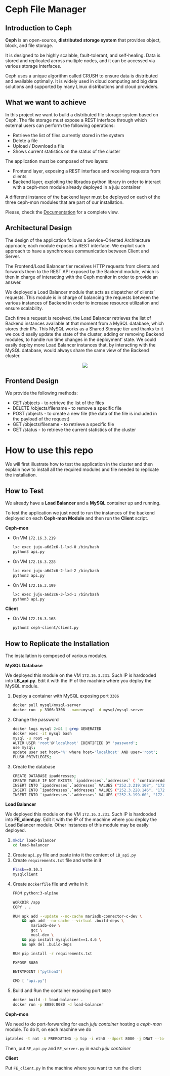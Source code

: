 # Ceph File Manager
## Introduction to Ceph
**Ceph** is an open-source, **distributed storage system** that provides object, block, and file storage. 

It is designed to be highly scalable, fault-tolerant, and self-healing. Data is stored and replicated across multiple nodes, and it can be accessed via various storage interfaces. 

Ceph uses a unique algorithm called CRUSH to ensure data is distributed and available optimally. It is widely used in cloud computing and big data solutions and supported by many Linux distributions and cloud providers.

## What we want to achieve
In this project we want to build a distributed file storage system based on Ceph. The file storage must expose a REST interface through which external users can perform the following operations:
- Retrieve the list of files currently stored in the system
- Delete a file
- Upload / Download a file
- Shows current statistics on the status of the cluster

The application must be composed of two layers:
- Frontend layer, exposing a REST interface and receiving requests from clients
- Backend layer, exploiting the librados python library in order to interact with a ceph-mon module already deployed in a juju container

A different instance of the backend layer must be deployed on each of the three ceph-mon modules that are part of our installation.

Please, check the [Documentation](Documentation.pdf) for a complete view. 

## Architectural Design
The design of the application follows a Service-Oriented Architecture approach; each module exposes a REST interface. We exploit such approach to have a synchronous communication between Client and Server.

The Frontend/Load Balancer tier receives HTTP requests from clients and forwards them to the REST API exposed by the Backend module, which is then in charge of interacting with the Ceph monitor in order to provide an answer.

We deployed a Load Balancer module that acts as dispatcher of clients’ requests. This module is in charge of balancing the requests between the various instances of Backend in order to increase resource utilization and ensure scalability.

Each time a request is received, the Load Balancer retrieves the list of Backend instances available at that moment from a MySQL database, which stores their IPs. This MySQL works as a Shared Storage tier and thanks to it we could easily update the state of the cluster, adding or removing Backend modules, to handle run time changes in the deployment’ state.
We could easily deploy more Load Balancer instances that, by interacting with the MySQL database, would always share the same view of the Backend cluster.

<p align="center">
  <img src='architecture-diagram.png'>
</p>

## Frontend Design
We provide the following methods:
- GET /objects - to retrieve the list of the files
- DELETE /objects/filename - to remove a specific file
- POST /objects - to create a new file (the data of the file is included in the payload of the request)
- GET /objects/filename - to retrieve a specific file
- GET /status - to retrieve the current statistics of the cluster

# How to use this repo

We will first illustrate how to test the application in the cluster and then 
explain how to install all the required modules and file needed to replicate 
the installation.

## How to Test

We already have a **Load Balancer** and a **MySQL** container up and running.

To test the application we just need to run the instances of the backend 
deployed on each **Ceph-mon Module** and then run the **Client** script.

**Ceph-mon**
* On VM `172.16.3.219`
  ```sh
  lxc exec juju-a6d2c6-1-lxd-0 /bin/bash
  python3 api.py
  ```
* On VM `172.16.3.228`
  ```sh
  lxc exec juju-a6d2c6-2-lxd-2 /bin/bash
  python3 api.py
  ```
* On VM `172.16.3.199`
  ```sh
  lxc exec juju-a6d2c6-3-lxd-1 /bin/bash
  python3 api.py
  ```
  
**Client**
* On VM `172.16.3.168`
  ```sh
  python3 ceph-client/client.py
  ```
  
## How to Replicate the Installation

The installation is composed of various modules.

**MySQL Database**

We deployed this module on the VM `172.16.3.231`. 
Such IP is hardcoded into **LB_api.py**. 
Edit it with the IP of the machine where you 
deploy the MySQL module.
1. Deploy a container with MySQL exposing port `3306`
   ```sh
   docker pull mysql/mysql-server
   docker run -p 3306:3306 --name=mysql -d mysql/mysql-server
   ```
2. Change the password
   ```sh
   docker logs mysql 2>&1 | grep GENERATED
   docker exec -it mysql bash
   mysql -u root –p
   ALTER USER 'root'@'localhost' IDENTIFIED BY 'password';
   use mysql;
   update user set host='%' where host='localhost' AND user='root';
   FLUSH PRIVILEGES;
   ```
3. Create the database
   ```sh
   CREATE DATABASE ipaddresses;
   CREATE TABLE IF NOT EXISTS `ipaddresses`.`addresses` ( `containerAddress` VARCHAR(20) NOT NULL ,`address` VARCHAR(20) NOT NULL ,PRIMARY KEY (`containerAddress`) )ENGINE = InnoDB;
   INSERT INTO `ipaddresses`.`addresses` VALUES ("252.3.219.108", "172.16.3.219");
   INSERT INTO `ipaddresses`.`addresses` VALUES ("252.3.228.146", "172.16.3.228");
   INSERT INTO `ipaddresses`.`addresses` VALUES ("252.3.199.60", "172.16.3.199");
   ```
   
**Load Balancer**

We deployed this module on the VM `172.16.3.231`. 
Such IP is hardcoded into **FE_client.py**. 
Edit it with the IP of the machine where you 
deploy the Load Balancer module.
Other instances of this module may be easily deployed.
1. ```sh
   mkdir load-balancer
   cd load-balancer
   ```
2. Create `api.py` file and paste into it the content of `LB_api.py`
3. Create `requirements.txt` file and write in it
   ```sh
   Flask==0.10.1
   mysqlclient
   ```
4. Create `Dockerfile` file and write in it
   ```sh
   FROM python:3-alpine

   WORKDIR /app
   COPY . .

   RUN apk add --update --no-cache mariadb-connector-c-dev \
       && apk add --no-cache --virtual .build-deps \
           mariadb-dev \
           gcc \
           musl-dev \
       && pip install mysqlclient==1.4.6 \
       && apk del .build-deps
   
   RUN pip install -r requirements.txt
   
   EXPOSE 8080
   
   ENTRYPOINT ["python3"]
   
   CMD [ "api.py"]
   ```
5. Build and Run the container exposing port `8080`
   ```sh
   docker build -t load-balancer .
   docker run -p 8080:8080 -d load-balancer
   ```
   
**Ceph-mon**

We need to do port-forwarding for each _juju container_ hosting e _ceph-mon_ module.
To do it, on each machine we do
```sh
iptables -t nat -A PREROUTING -p tcp -i eth0 --dport 8080 -j DNAT --to-destination <juju container IP>:8080
```
Then, put `BE_api.py` and `BE_server.py` in each _juju container_
    
**Client**

Put `FE_client.py` in the machine where you want to run the client
